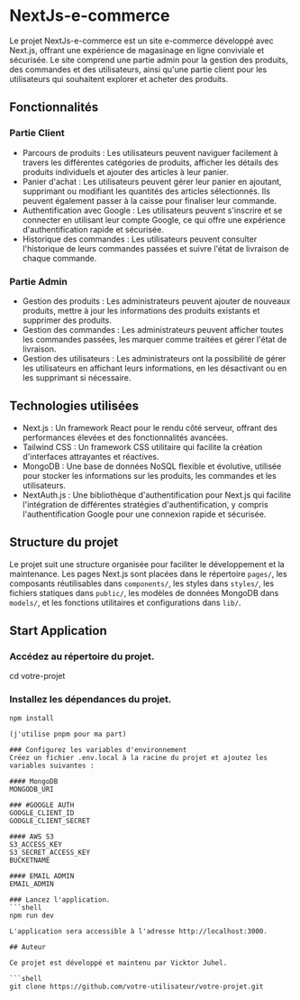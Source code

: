 # NextJs-e-commerce

Le projet NextJs-e-commerce est un site e-commerce développé avec Next.js, offrant une expérience de magasinage en ligne conviviale et sécurisée.
Le site comprend une partie admin pour la gestion des produits, des commandes et des utilisateurs, ainsi qu'une partie client pour les utilisateurs qui souhaitent explorer et acheter des produits.

## Fonctionnalités

### Partie Client

- Parcours de produits : Les utilisateurs peuvent naviguer facilement à travers les différentes catégories de produits, afficher les détails des produits individuels et ajouter des articles à leur panier.
- Panier d'achat : Les utilisateurs peuvent gérer leur panier en ajoutant, supprimant ou modifiant les quantités des articles sélectionnés. Ils peuvent également passer à la caisse pour finaliser leur commande.
- Authentification avec Google : Les utilisateurs peuvent s'inscrire et se connecter en utilisant leur compte Google, ce qui offre une expérience d'authentification rapide et sécurisée.
- Historique des commandes : Les utilisateurs peuvent consulter l'historique de leurs commandes passées et suivre l'état de livraison de chaque commande.

### Partie Admin

- Gestion des produits : Les administrateurs peuvent ajouter de nouveaux produits, mettre à jour les informations des produits existants et supprimer des produits.
- Gestion des commandes : Les administrateurs peuvent afficher toutes les commandes passées, les marquer comme traitées et gérer l'état de livraison.
- Gestion des utilisateurs : Les administrateurs ont la possibilité de gérer les utilisateurs en affichant leurs informations, en les désactivant ou en les supprimant si nécessaire.

## Technologies utilisées

- Next.js : Un framework React pour le rendu côté serveur, offrant des performances élevées et des fonctionnalités avancées.
- Tailwind CSS : Un framework CSS utilitaire qui facilite la création d'interfaces attrayantes et réactives.
- MongoDB : Une base de données NoSQL flexible et évolutive, utilisée pour stocker les informations sur les produits, les commandes et les utilisateurs.
- NextAuth.js : Une bibliothèque d'authentification pour Next.js qui facilite l'intégration de différentes stratégies d'authentification, y compris l'authentification Google pour une connexion rapide et sécurisée.

## Structure du projet

Le projet suit une structure organisée pour faciliter le développement et la maintenance. Les pages Next.js sont placées dans le répertoire `pages/`, les composants réutilisables dans `components/`, les styles dans `styles/`, les fichiers statiques dans `public/`, les modèles de données MongoDB dans `models/`, et les fonctions utilitaires et configurations dans `lib/`.


## Start Application

### Accédez au répertoire du projet.
cd votre-projet

### Installez les dépendances du projet.
```shell
npm install 

(j'utilise pnpm pour ma part)

### Configurez les variables d'environnement
Créez un fichier .env.local à la racine du projet et ajoutez les variables suivantes :

#### MongoDB
MONGODB_URI

### #GOOGLE AUTH
GOOGLE_CLIENT_ID
GOOGLE_CLIENT_SECRET

#### AWS S3
S3_ACCESS_KEY
S3_SECRET_ACCESS_KEY
BUCKETNAME

#### EMAIL ADMIN
EMAIL_ADMIN

### Lancez l'application.
```shell
npm run dev

L'application sera accessible à l'adresse http://localhost:3000.

## Auteur

Ce projet est développé et maintenu par Vicktor Juhel.

```shell
git clone https://github.com/votre-utilisateur/votre-projet.git
